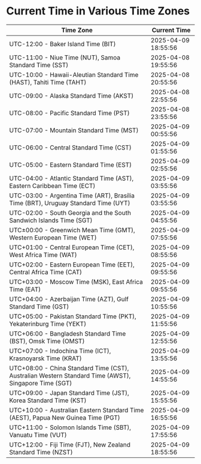 # Current Time in Various Time Zones

| Time Zone | Current Time |
|-----------|--------------|
| UTC-12:00 - Baker Island Time (BIT) | 2025-04-09 18:55:56 |
| UTC-11:00 - Niue Time (NUT), Samoa Standard Time (SST) | 2025-04-08 19:55:56 |
| UTC-10:00 - Hawaii-Aleutian Standard Time (HAST), Tahiti Time (TAHT) | 2025-04-08 20:55:56 |
| UTC-09:00 - Alaska Standard Time (AKST) | 2025-04-08 22:55:56 |
| UTC-08:00 - Pacific Standard Time (PST) | 2025-04-08 23:55:56 |
| UTC-07:00 - Mountain Standard Time (MST) | 2025-04-09 00:55:56 |
| UTC-06:00 - Central Standard Time (CST) | 2025-04-09 01:55:56 |
| UTC-05:00 - Eastern Standard Time (EST) | 2025-04-09 02:55:56 |
| UTC-04:00 - Atlantic Standard Time (AST), Eastern Caribbean Time (ECT) | 2025-04-09 03:55:56 |
| UTC-03:00 - Argentina Time (ART), Brasília Time (BRT), Uruguay Standard Time (UYT) | 2025-04-09 03:55:56 |
| UTC-02:00 - South Georgia and the South Sandwich Islands Time (SGT) | 2025-04-09 04:55:56 |
| UTC±00:00 - Greenwich Mean Time (GMT), Western European Time (WET) | 2025-04-09 07:55:56 |
| UTC+01:00 - Central European Time (CET), West Africa Time (WAT) | 2025-04-09 08:55:56 |
| UTC+02:00 - Eastern European Time (EET), Central Africa Time (CAT) | 2025-04-09 09:55:56 |
| UTC+03:00 - Moscow Time (MSK), East Africa Time (EAT) | 2025-04-09 09:55:56 |
| UTC+04:00 - Azerbaijan Time (AZT), Gulf Standard Time (GST) | 2025-04-09 10:55:56 |
| UTC+05:00 - Pakistan Standard Time (PKT), Yekaterinburg Time (YEKT) | 2025-04-09 11:55:56 |
| UTC+06:00 - Bangladesh Standard Time (BST), Omsk Time (OMST) | 2025-04-09 12:55:56 |
| UTC+07:00 - Indochina Time (ICT), Krasnoyarsk Time (KRAT) | 2025-04-09 13:55:56 |
| UTC+08:00 - China Standard Time (CST), Australian Western Standard Time (AWST), Singapore Time (SGT) | 2025-04-09 14:55:56 |
| UTC+09:00 - Japan Standard Time (JST), Korea Standard Time (KST) | 2025-04-09 15:55:56 |
| UTC+10:00 - Australian Eastern Standard Time (AEST), Papua New Guinea Time (PGT) | 2025-04-09 16:55:56 |
| UTC+11:00 - Solomon Islands Time (SBT), Vanuatu Time (VUT) | 2025-04-09 17:55:56 |
| UTC+12:00 - Fiji Time (FJT), New Zealand Standard Time (NZST) | 2025-04-09 18:55:56 |
